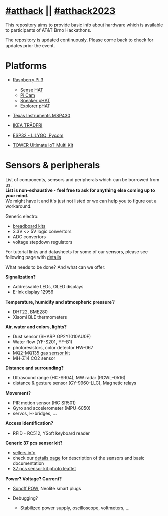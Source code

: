 # [#atthack](https://twitter.com/hashtag/atthack?f=tweets&vertical=default&src=hash) || [#atthack2023](https://twitter.com/hashtag/atthack2023?f=tweets&vertical=default&src=hash)

This repository aims to provide basic info about hardware which is available to participants of AT&T Brno Hackathons.

The repository is updated continuously. Please come back to check for updates prior the event.

# Platforms

* [Raspberry Pi 3](https://github.com/neaxi/atthackbrno/blob/master/raspberry.md)
  * [Sense HAT](https://github.com/neaxi/atthackbrno/blob/master/raspberry.md#sense-hat)
  * [Pi Cam](https://github.com/neaxi/atthackbrno/blob/master/raspberry.md#pi-camera)
  * [Speaker pHAT](https://github.com/neaxi/atthackbrno/blob/master/raspberry.md#speaker-phat)
  * [Explorer pHAT](https://github.com/neaxi/atthackbrno/blob/master/raspberry.md#explorer-phat)

* [Texas Instruments MSP430](https://github.com/neaxi/atthackbrno/blob/master/TI_MSP430.md)
* [IKEA TRÅDFRI](https://github.com/neaxi/atthackbrno/blob/master/tradfri.md)

* [ESP32 - LILYGO, Pycom](https://github.com/neaxi/atthackbrno/blob/master/esp32.md)
* [TOWER Ultimate IoT Multi Kit](https://docs.hardwario.com/tower/)

# Sensors & peripherals

List of components, sensors and peripherals which can be borrowed from us.  
**List is non-exhaustive - feel free to ask for anything else coming up to your mind.**  
 We might have it and it's just not listed or we can help you to figure out a workaround.

Generic electro:

* [breadboard kits](https://dratek.cz/martin/7321-lafvin-elektro-soucastky-rozsirujici-kit-s-nepajivym-polem.html)
* 3.3V <> 5V logic convertors
* ADC convertors
* voltage stepdown regulators

For tutorial links and datasheets for some of our sensors, please see following page with [details](https://github.com/neaxi/atthackbrno/blob/master/sensors.md)  

What needs to be done? And what can we offer:

**Signalization?**

* Addressable LEDs, OLED displays
* E-Ink display 12956

**Temperature, humidity and atmospheric pressure?**

* DHT22, BME280
* Xiaomi BLE thermometers

**Air, water and colors, lights?**

* Dust sensor (SHARP GP2Y1010AU0F)
* Water flow (YF-S201, YF-B1)
* photoresistors, color detector HW-067
* [MQ2-MQ135 gas sensor kit](https://dratek.cz/arduino/1616-sada-mq2-mq135-senzoru-snimacu-detekce-plynu-pro-mini-5v-controller.html)
* MH-Z14 CO2 sensor

**Distance and surrounding?**

* Ultrasound range (HC-SR04), MW radar (RCWL-0516)
* distance & gesture sensor (GY-9960-LLC), Magnetic relays

**Movement?**

* PIR motion sensor (HC SR501)
* Gyro and accelerometer (MPU-6050)
* servos, H-bridges, ...

**Access identification?**

* RFID - RC512, YSoft keyboard reader

**Generic 37 pcs sensor kit?**

* [sellers info](https://www.laskakit.cz/laskkit-37-sada-senzoru-37-v-1/)
* check our [details page](https://github.com/neaxi/atthackbrno/blob/master/sensors.md) for description of the sensors and basic documentation  
* [37 pcs sensor kit photo leaflet](https://github.com/neaxi/v4hack/blob/master/sensor_kit_leaflet.pdf)

**Power? Voltage? Current?**

* [Sonoff POW](https://dratek.cz/martin/48234-sonoff-pow-r2-wifi-chytry-spinac-s-merenim-spotreby.html), Neolite smart plugs

* Debugging?
  * Stabilized power supply, oscilloscope, voltmeters, ...
